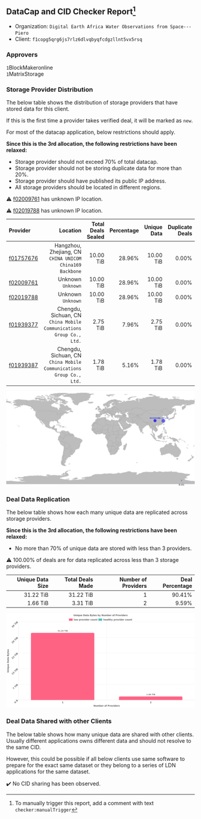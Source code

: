 ## DataCap and CID Checker Report[^1]
 - Organization: `Digital Earth Africa Water Observations from Space---Piero`
 - Client: `f1copg5qrg6js7rlz6dlvqbyqfcdgzllnt5vx5rsq`
### Approvers
`1`BlockMakeronline<br/>`1`MatrixStorage

### Storage Provider Distribution
The below table shows the distribution of storage providers that have stored data for this client.

If this is the first time a provider takes verified deal, it will be marked as `new`.

For most of the datacap application, below restrictions should apply.

**Since this is the 3rd allocation, the following restrictions have been relaxed:**
 - Storage provider should not exceed 70% of total datacap.
 - Storage provider should not be storing duplicate data for more than 20%.
 - Storage provider should have published its public IP address.
 - All storage providers should be located in different regions.

⚠️ [f02009761](https://filfox.info/en/address/f02009761) has unknown IP location.

⚠️ [f02019788](https://filfox.info/en/address/f02019788) has unknown IP location.

| Provider                                              |                                                               Location | Total Deals Sealed | Percentage | Unique Data | Duplicate Deals |
| :---------------------------------------------------- | ---------------------------------------------------------------------: | -----------------: | ---------: | ----------: | --------------: |
| [f01757676](https://filfox.info/en/address/f01757676) |            Hangzhou, Zhejiang, CN<br/>`CHINA UNICOM China169 Backbone` |          10.00 TiB |     28.96% |   10.00 TiB |           0.00% |
| [f02009761](https://filfox.info/en/address/f02009761) |                                                  Unknown<br/>`Unknown` |          10.00 TiB |     28.96% |   10.00 TiB |           0.00% |
| [f02019788](https://filfox.info/en/address/f02019788) |                                                  Unknown<br/>`Unknown` |          10.00 TiB |     28.96% |   10.00 TiB |           0.00% |
| [f01939377](https://filfox.info/en/address/f01939377) | Chengdu, Sichuan, CN<br/>`China Mobile Communications Group Co., Ltd.` |           2.75 TiB |      7.96% |    2.75 TiB |           0.00% |
| [f01939387](https://filfox.info/en/address/f01939387) | Chengdu, Sichuan, CN<br/>`China Mobile Communications Group Co., Ltd.` |           1.78 TiB |      5.16% |    1.78 TiB |           0.00% |

![Provider Distribution](https://raw.githubusercontent.com/data-preservation-programs/filplus-checker-assets/main/filecoin-project/filecoin-plus-large-datasets/issues/1130/1675667107784.png)
### Deal Data Replication
The below table shows how each many unique data are replicated across storage providers.

**Since this is the 3rd allocation, the following restrictions have been relaxed:**
- No more than 70% of unique data are stored with less than 3 providers.

⚠️ 100.00% of deals are for data replicated across less than 3 storage providers.

| Unique Data Size | Total Deals Made | Number of Providers | Deal Percentage |
| ---------------: | ---------------: | ------------------: | --------------: |
|        31.22 TiB |        31.22 TiB |                   1 |          90.41% |
|         1.66 TiB |         3.31 TiB |                   2 |           9.59% |

![Replication Distribution](https://raw.githubusercontent.com/data-preservation-programs/filplus-checker-assets/main/filecoin-project/filecoin-plus-large-datasets/issues/1130/1675667108820.png)
### Deal Data Shared with other Clients
The below table shows how many unique data are shared with other clients.
Usually different applications owns different data and should not resolve to the same CID.

However, this could be possible if all below clients use same software to prepare for the exact same dataset or they belong to a series of LDN applications for the same dataset.

✔️ No CID sharing has been observed.

[^1]: To manually trigger this report, add a comment with text `checker:manualTrigger`

